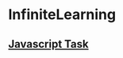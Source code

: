 # InfiniteLearning


## [Javascript Task](https://github.com/Muzaki29/InfiniteLearning/tree/javascript)
